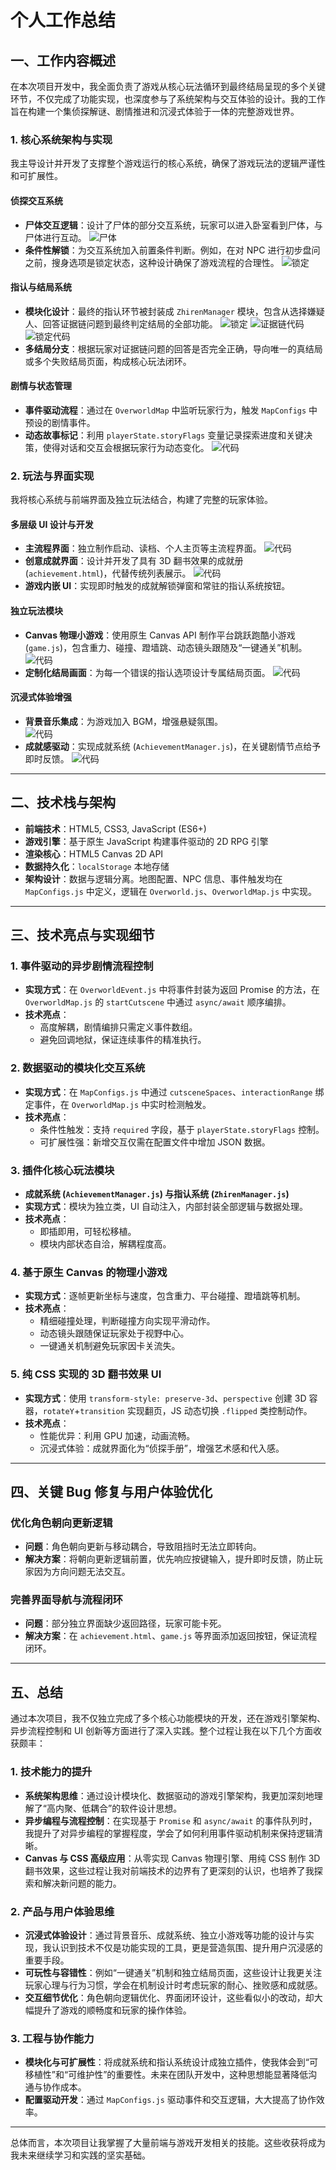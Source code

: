 # 个人工作总结

## 一、工作内容概述
在本次项目开发中，我全面负责了游戏从核心玩法循环到最终结局呈现的多个关键环节，不仅完成了功能实现，也深度参与了系统架构与交互体验的设计。我的工作旨在构建一个集侦探解谜、剧情推进和沉浸式体验于一体的完整游戏世界。

### 1. 核心系统架构与实现
我主导设计并开发了支撑整个游戏运行的核心系统，确保了游戏玩法的逻辑严谨性和可扩展性。

#### 侦探交互系统
- **尸体交互逻辑**：设计了尸体的部分交互系统，玩家可以进入卧室看到尸体，与尸体进行互动。
    ![尸体](./ljw_images/1.png)  
- **条件性解锁**：为交互系统加入前置条件判断。例如，在对 NPC 进行初步盘问之前，搜身选项是锁定状态，这种设计确保了游戏流程的合理性。
    ![锁定](./ljw_images/2.png)

#### 指认与结局系统
- **模块化设计**：最终的指认环节被封装成 `ZhirenManager` 模块，包含从选择嫌疑人、回答证据链问题到最终判定结局的全部功能。
    ![锁定](./ljw_images/3.png)
    ![证据链代码](./ljw_images/5.png)
    ![锁定代码](./ljw_images/4.png)
- **多结局分支**：根据玩家对证据链问题的回答是否完全正确，导向唯一的真结局或多个失败结局页面，构成核心玩法闭环。

#### 剧情与状态管理
- **事件驱动流程**：通过在 `OverworldMap` 中监听玩家行为，触发 `MapConfigs` 中预设的剧情事件。
- **动态故事标记**：利用 `playerState.storyFlags` 变量记录探索进度和关键决策，使得对话和交互会根据玩家行为动态变化。
    ![代码](./ljw_images/6.png)

### 2. 玩法与界面实现
我将核心系统与前端界面及独立玩法结合，构建了完整的玩家体验。

#### 多层级 UI 设计与开发
- **主流程界面**：独立制作启动、读档、个人主页等主流程界面。 
    ![代码](./ljw_images/7.png) 
- **创意成就界面**：设计并开发了具有 3D 翻书效果的成就册 (`achievement.html`)，代替传统列表展示。
    ![代码](./ljw_images/8.png)
- **游戏内嵌 UI**：实现即时触发的成就解锁弹窗和常驻的指认系统按钮。
    

#### 独立玩法模块
- **Canvas 物理小游戏**：使用原生 Canvas API 制作平台跳跃跑酷小游戏 (`game.js`)，包含重力、碰撞、蹬墙跳、动态镜头跟随及“一键通关”机制。
    ![代码](./ljw_images/10.png)
- **定制化结局画面**：为每一个错误的指认选项设计专属结局页面。
    ![代码](./ljw_images/11.png)

#### 沉浸式体验增强
- **背景音乐集成**：为游戏加入 BGM，增强悬疑氛围。  
    ![代码](./ljw_images/12.png)
- **成就感驱动**：实现成就系统 (`AchievementManager.js`)，在关键剧情节点给予即时反馈。
    ![代码](./ljw_images/9.png)
---

## 二、技术栈与架构
- **前端技术**：HTML5, CSS3, JavaScript (ES6+)  
- **游戏引擎**：基于原生 JavaScript 构建事件驱动的 2D RPG 引擎  
- **渲染核心**：HTML5 Canvas 2D API  
- **数据持久化**：`localStorage` 本地存储  
- **架构设计**：数据与逻辑分离。地图配置、NPC 信息、事件触发均在 `MapConfigs.js` 中定义，逻辑在 `Overworld.js`、`OverworldMap.js` 中实现。

---

## 三、技术亮点与实现细节

### 1. 事件驱动的异步剧情流程控制
- **实现方式**：在 `OverworldEvent.js` 中将事件封装为返回 Promise 的方法，在 `OverworldMap.js` 的 `startCutscene` 中通过 `async/await` 顺序编排。  
- **技术亮点**：  
  - 高度解耦，剧情编排只需定义事件数组。  
  - 避免回调地狱，保证连续事件的精准执行。

### 2. 数据驱动的模块化交互系统
- **实现方式**：在 `MapConfigs.js` 中通过 `cutsceneSpaces`、`interactionRange` 绑定事件，在 `OverworldMap.js` 中实时检测触发。  
- **技术亮点**：  
  - 条件性触发：支持 `required` 字段，基于 `playerState.storyFlags` 控制。  
  - 可扩展性强：新增交互仅需在配置文件中增加 JSON 数据。

### 3. 插件化核心玩法模块
- **成就系统 (`AchievementManager.js`) 与指认系统 (`ZhirenManager.js`)**  
- **实现方式**：模块为独立类，UI 自动注入，内部封装全部逻辑与数据处理。  
- **技术亮点**：  
  - 即插即用，可轻松移植。  
  - 模块内部状态自洽，解耦程度高。

### 4. 基于原生 Canvas 的物理小游戏
- **实现方式**：逐帧更新坐标与速度，包含重力、平台碰撞、蹬墙跳等机制。  
- **技术亮点**：  
  - 精细碰撞处理，判断碰撞方向实现平滑动作。  
  - 动态镜头跟随保证玩家处于视野中心。  
  - 一键通关机制避免玩家因卡关流失。

### 5. 纯 CSS 实现的 3D 翻书效果 UI
- **实现方式**：使用 `transform-style: preserve-3d`、`perspective` 创建 3D 容器，`rotateY`+`transition` 实现翻页，JS 动态切换 `.flipped` 类控制动作。  
- **技术亮点**：  
  - 性能优异：利用 GPU 加速，动画流畅。  
  - 沉浸式体验：成就界面化为“侦探手册”，增强艺术感和代入感。

---

## 四、关键 Bug 修复与用户体验优化

### 优化角色朝向更新逻辑
- **问题**：角色朝向更新与移动耦合，导致阻挡时无法立即转向。  
- **解决方案**：将朝向更新逻辑前置，优先响应按键输入，提升即时反馈，防止玩家因为方向问题无法交互。

### 完善界面导航与流程闭环
- **问题**：部分独立界面缺少返回路径，玩家可能卡死。  
- **解决方案**：在 `achievement.html`、`game.js` 等界面添加返回按钮，保证流程闭环。

---

## 五、总结

通过本次项目，我不仅独立完成了多个核心功能模块的开发，还在游戏引擎架构、异步流程控制和 UI 创新等方面进行了深入实践。整个过程让我在以下几个方面收获颇丰：

### 1. 技术能力的提升
- **系统架构思维**：通过设计模块化、数据驱动的游戏引擎架构，我更加深刻地理解了“高内聚、低耦合”的软件设计思想。
- **异步编程与流程控制**：在实现基于 `Promise` 和 `async/await` 的事件队列时，我提升了对异步编程的掌握程度，学会了如何利用事件驱动机制来保持逻辑清晰。
- **Canvas 与 CSS 高级应用**：从零实现 Canvas 物理引擎、用纯 CSS 制作 3D 翻书效果，这些过程让我对前端技术的边界有了更深刻的认识，也培养了我探索和解决新问题的能力。

### 2. 产品与用户体验思维
- **沉浸式体验设计**：通过背景音乐、成就系统、独立小游戏等功能的设计与实现，我认识到技术不仅是功能实现的工具，更是营造氛围、提升用户沉浸感的重要手段。
- **可玩性与容错性**：例如“一键通关”机制和独立结局页面，这些设计让我更关注玩家心理与行为习惯，学会在机制设计时考虑玩家的耐心、挫败感和成就感。
- **交互细节优化**：角色朝向逻辑优化、界面闭环设计，这些看似小的改动，却大幅提升了游戏的顺畅度和玩家的操作体验。

### 3. 工程与协作能力
- **模块化与可扩展性**：将成就系统和指认系统设计成独立插件，使我体会到“可移植性”和“可维护性”的重要性。未来在团队开发中，这种思想能显著降低沟通与协作成本。
- **配置驱动开发**：通过 `MapConfigs.js` 驱动事件和交互逻辑，大大提高了协作效率。

---

总体而言，本次项目让我掌握了大量前端与游戏开发相关的技能。这些收获将成为我未来继续学习和实践的坚实基础。

